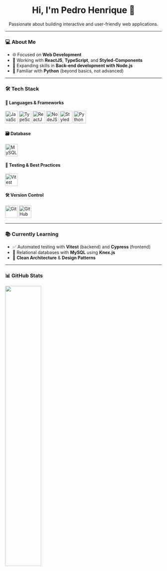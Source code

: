 <h1 align="center">Hi, I'm Pedro Henrique 👋</h1>

<p align="center">
  Passionate about building interactive and user-friendly web applications.
</p>

---

### 💻 About Me

- 🌐 Focused on **Web Development**
- 🚀 Working with **ReactJS**, **TypeScript**, and **Styled-Components**
- 🧠 Expanding skills in **Back-end development with Node.js**
- 🐍 Familiar with **Python** (beyond basics, not advanced)

---

### 🛠️ Tech Stack

#### 🧩 Languages & Frameworks
<p align="left">
  <img src="https://cdn.jsdelivr.net/gh/devicons/devicon/icons/javascript/javascript-original.svg" width="40" alt="JavaScript" />
  <img src="https://cdn.jsdelivr.net/gh/devicons/devicon/icons/typescript/typescript-original.svg" width="40" alt="TypeScript" />
  <img src="https://cdn.jsdelivr.net/gh/devicons/devicon/icons/react/react-original.svg" width="40" alt="ReactJS" />
  <img src="https://cdn.jsdelivr.net/gh/devicons/devicon/icons/nodejs/nodejs-original.svg" width="40" alt="NodeJS" />
  <img src="https://raw.githubusercontent.com/styled-components/brand/master/styled-components.png" width="40" alt="Styled Components" />
  <img src="https://cdn.jsdelivr.net/gh/devicons/devicon/icons/python/python-original.svg" width="40" alt="Python" />
</p>

#### 🗃️ Database
<p align="left">
  <img src="https://cdn.jsdelivr.net/gh/devicons/devicon/icons/mysql/mysql-original.svg" width="40" alt="MySQL" />
</p>

#### 🧪 Testing & Best Practices
<p align="left">
  <img src="https://vitest.dev/logo.svg" width="40" alt="Vitest" />
</p>

#### 🛠️ Version Control
<p align="left">
  <img src="https://cdn.jsdelivr.net/gh/devicons/devicon/icons/git/git-original.svg" width="40" alt="Git" />
  <img src="https://cdn.jsdelivr.net/gh/devicons/devicon/icons/github/github-original.svg" width="40" alt="GitHub" />
</p>

---

### 📚 Currently Learning

- ✅ Automated testing with **Vitest** (backend) and **Cypress** (frontend)
- 🧩 Relational databases with **MySQL** using **Knex.js**
- 🧼 **Clean Architecture** & **Design Patterns**

---


### 📊 GitHub Stats

<p align="left">
  <img width="48%" src="https://github-readme-stats.vercel.app/api/top-langs/?username=pedrohgreis&layout=compact&theme=tokyonight" />
</p>
